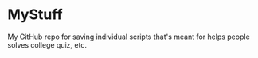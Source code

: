 # MyStuff
My GitHub repo for saving individual scripts that's meant for helps people solves college quiz, etc.
